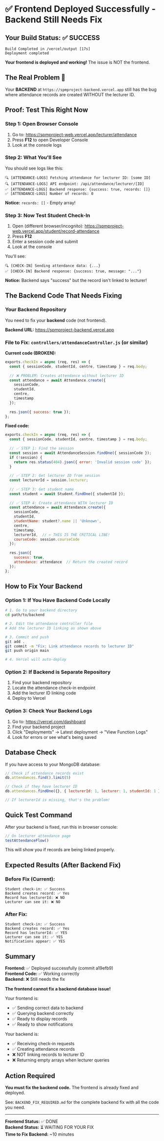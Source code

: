 # ✅ Frontend Deployed Successfully - Backend Still Needs Fix

## Your Build Status: ✅ SUCCESS

```
Build Completed in /vercel/output [17s]
Deployment completed
```

**Your frontend is deployed and working!** The issue is NOT the frontend.

## The Real Problem 🔴

Your **BACKEND** at `https://spmproject-backend.vercel.app` still has the bug where attendance records are created WITHOUT the lecturer ID.

## Proof: Test This Right Now

### Step 1: Open Browser Console
1. Go to: https://spmproject-web.vercel.app/lecturer/attendance
2. Press **F12** to open Developer Console
3. Look at the console logs

### Step 2: What You'll See

You should see logs like this:
```
🔍 [ATTENDANCE-LOGS] Fetching attendance for lecturer ID: [some ID]
🔍 [ATTENDANCE-LOGS] API endpoint: /api/attendance/lecturer/[ID]
✅ [ATTENDANCE-LOGS] Backend response: {success: true, records: []}
✅ [ATTENDANCE-LOGS] Number of records: 0
```

**Notice:** `records: []` - Empty array!

### Step 3: Now Test Student Check-In

1. Open (different browser/incognito): https://spmproject-web.vercel.app/student/record-attendance
2. Press **F12**
3. Enter a session code and submit
4. Look at the console

You'll see:
```
🔍 [CHECK-IN] Sending attendance data: {...}
✅ [CHECK-IN] Backend response: {success: true, message: "..."}
```

**Notice:** Backend says "success" but the record isn't linked to lecturer!

## The Backend Code That Needs Fixing

### Your Backend Repository

You need to fix your **backend** code (not frontend). 

**Backend URL:** https://spmproject-backend.vercel.app

### File to Fix: `controllers/attendanceController.js` (or similar)

**Current code (BROKEN):**
```javascript
exports.checkIn = async (req, res) => {
  const { sessionCode, studentId, centre, timestamp } = req.body;
  
  // ❌ PROBLEM: Creates attendance without lecturer ID
  const attendance = await Attendance.create({
    sessionCode,
    studentId,
    centre,
    timestamp
  });
  
  res.json({ success: true });
};
```

**Fixed code:**
```javascript
exports.checkIn = async (req, res) => {
  const { sessionCode, studentId, centre, timestamp } = req.body;
  
  // ✅ STEP 1: Find the session
  const session = await AttendanceSession.findOne({ sessionCode });
  if (!session) {
    return res.status(404).json({ error: 'Invalid session code' });
  }
  
  // ✅ STEP 2: Get lecturer ID from session
  const lecturerId = session.lecturer;
  
  // ✅ STEP 3: Get student name
  const student = await Student.findOne({ studentId });
  
  // ✅ STEP 4: Create attendance WITH lecturer ID
  const attendance = await Attendance.create({
    sessionCode,
    studentId,
    studentName: student?.name || 'Unknown',
    centre,
    timestamp,
    lecturerId,  // ← THIS IS THE CRITICAL LINE!
    courseCode: session.courseCode
  });
  
  res.json({ 
    success: true,
    attendance: attendance  // Return the created record
  });
};
```

## How to Fix Your Backend

### Option 1: If You Have Backend Code Locally

```bash
# 1. Go to your backend directory
cd path/to/backend

# 2. Edit the attendance controller file
# Add the lecturer ID linking as shown above

# 3. Commit and push
git add .
git commit -m "Fix: Link attendance records to lecturer ID"
git push origin main

# 4. Vercel will auto-deploy
```

### Option 2: If Backend is Separate Repository

1. Find your backend repository
2. Locate the attendance check-in endpoint
3. Add the lecturer ID linking code
4. Deploy to Vercel

### Option 3: Check Your Backend Logs

1. Go to: https://vercel.com/dashboard
2. Find your backend project
3. Click "Deployments" → Latest deployment → "View Function Logs"
4. Look for errors or see what's being saved

## Database Check

If you have access to your MongoDB database:

```javascript
// Check if attendance records exist
db.attendances.find().limit(5)

// Check if they have lecturer ID
db.attendances.findOne({}, { lecturerId: 1, lecturer: 1, studentId: 1 })

// If lecturerId is missing, that's the problem!
```

## Quick Test Command

After your backend is fixed, run this in browser console:

```javascript
// On lecturer attendance page
testAttendanceFlow()
```

This will show you if records are being linked properly.

## Expected Results (After Backend Fix)

### Before Fix (Current):
```
Student check-in: ✅ Success
Backend creates record: ✅ Yes
Record has lecturerId: ❌ NO
Lecturer can see it: ❌ NO
```

### After Fix:
```
Student check-in: ✅ Success
Backend creates record: ✅ Yes
Record has lecturerId: ✅ YES
Lecturer can see it: ✅ YES
Notifications appear: ✅ YES
```

## Summary

**Frontend:** ✅ Deployed successfully (commit a19efb9)  
**Frontend Code:** ✅ Working correctly  
**Backend:** ❌ Still needs the fix  

**The frontend cannot fix a backend database issue!**

Your frontend is:
- ✅ Sending correct data to backend
- ✅ Querying backend correctly
- ✅ Ready to display records
- ✅ Ready to show notifications

Your backend is:
- ✅ Receiving check-in requests
- ✅ Creating attendance records
- ❌ NOT linking records to lecturer ID
- ❌ Returning empty arrays when lecturer queries

## Action Required

**You must fix the backend code.** The frontend is already fixed and deployed.

See: `BACKEND_FIX_REQUIRED.md` for the complete backend fix with all the code you need.

---

**Frontend Status:** ✅ DONE  
**Backend Status:** ⏳ WAITING FOR YOUR FIX  
**Time to Fix Backend:** ~10 minutes

